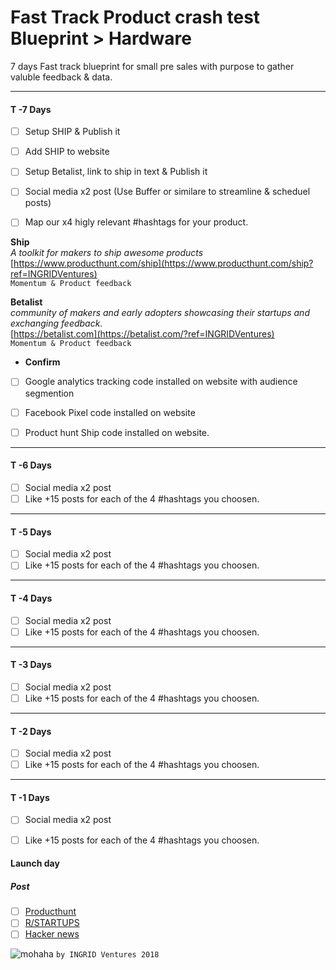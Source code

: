 # Fast Track Product crash test Blueprint > Hardware 
7 days Fast track blueprint for small pre sales with purpose to gather valuble feedback & data.   
<!-- [INGRID Ventures](https://ingridx.com) -->

***
#### T -7 Days
- [ ] Setup SHIP & Publish it
- [ ] Add SHIP to website
- [ ] Setup Betalist, link to ship in text & Publish it
- [ ] Social media x2 post (Use Buffer or similare to streamline & scheduel posts)  
- [ ] Map our x4 higly relevant #hashtags for your product.  


**Ship**  
*A toolkit for makers to ship awesome products*  
[https://www.producthunt.com/ship](https://www.producthunt.com/ship?ref=INGRIDVentures)  
`Momentum & Product feedback`  

**Betalist**  
*community of makers and early adopters showcasing their startups and exchanging feedback.*  
[https://betalist.com](https://betalist.com/?ref=INGRIDVentures)  
`Momentum & Product feedback` 

  - **Confirm**  
- [ ] Google analytics tracking code installed on website with audience segmention
- [ ] Facebook Pixel code installed on website  
- [ ] Product hunt Ship code installed on website.




***
#### T -6 Days
- [ ] Social media x2 post
- [ ] Like +15 posts for each of the 4 #hashtags you choosen.
***
#### T -5 Days
- [ ] Social media x2 post
- [ ] Like +15 posts for each of the 4 #hashtags you choosen.
***
#### T -4 Days
- [ ] Social media x2 post
- [ ] Like +15 posts for each of the 4 #hashtags you choosen.
***
#### T -3 Days
- [ ] Social media x2 post
- [ ] Like +15 posts for each of the 4 #hashtags you choosen.
***
#### T -2 Days
- [ ] Social media x2 post
- [ ] Like +15 posts for each of the 4 #hashtags you choosen.
***
#### T -1 Days
- [ ] Social media x2 post
- [ ] Like +15 posts for each of the 4 #hashtags you choosen.


#### Launch day 

##### Post
- [ ] [Producthunt](https://www.producthunt.com?ref=INGRIDVentures)
- [ ] [R/STARTUPS](https://www.reddit.com/r/startups/?ref=INGRIDVentures)
- [ ] [Hacker news](https://news.ycombinator.com/show?ref=INGRIDVentures)

![mohaha](https://media.giphy.com/media/8fen5LSZcHQ5O/giphy.gif)
`by INGRID Ventures 2018 `  
